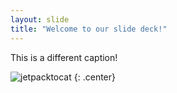 ```yaml
---
layout: slide
title: "Welcome to our slide deck!"
---
```


This is a different caption!

![jetpacktocat](https://octodex.github.com/images/jetpacktocat.png)
{: .center}
